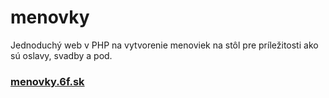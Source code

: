 <h1>menovky</h1>
<p>
	Jednoduchý web v PHP na vytvorenie menoviek na stôl pre príležitosti ako sú oslavy, svadby a pod.
	<h3><a href="http://menovky.6f.sk" target="blank">menovky.6f.sk</a></h3>
</p>
